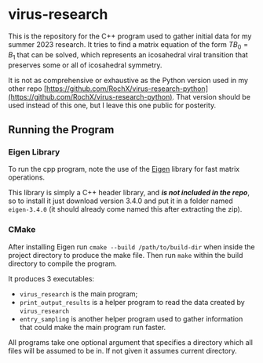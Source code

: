 # virus-research
This is the repository for the C++ program used to gather initial data for my summer 2023 research.
It tries to find a matrix equation of the form $`TB_0 = B_1`$ that can be solved, which represents an icosahedral viral transition that preserves some or all of icosahedral symmetry.

It is not as comprehensive or exhaustive as the Python version used in my other repo [https://github.com/RochX/virus-research-python](https://github.com/RochX/virus-research-python).
That version should be used instead of this one, but I leave this one public for posterity.

## Running the Program
### Eigen Library
To run the cpp program, note the use of the [Eigen](https://eigen.tuxfamily.org/index.php?title=Main_Page) library for fast matrix operations.

This library is simply a C++ header library, and ***is not included in the repo***, so to install it just download version 3.4.0 and put it in a folder named `eigen-3.4.0` (it should already come named this after extracting the zip).

### CMake
After installing Eigen run `cmake --build /path/to/build-dir` when inside the project directory to produce the make file.
Then run `make` within the build directory to compile the program.

It produces 3 executables:
- `virus_research` is the main program;
- `print_output_results` is a helper program to read the data created by `virus_research`
- `entry_sampling` is another helper program used to gather information that could make the main program run faster.

All programs take one optional argument that specifies a directory which all files will be assumed to be in.
If not given it assumes current directory.
